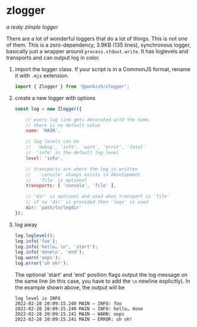 # zlogger
*a realy zimple logger*

There are a lot of wonderful loggers that do a lot of things. This is not one of them. This is a zero-dependency, 3.9KB (135 lines), synchronous logger, basically just a wrapper around `process.stdout.write`. It has loglevels and transports and can output log in color.

1. import the logger class. If your script is in a CommonJS format, rename it with `.mjs` extension.
    ```js
    import { Zlogger } from '@punkish/zlogger';
    ```

2. create a new logger with options
    ```js
    const log = new Zlogger({

        // every log line gets decorated with the name.
        // there is no default value
        name: 'MAIN', 

        // log levels can be
        //  'debug', 'info', 'warn', 'error', 'fatal'
        //  'info' is the default log level
        level: 'info', 

        // transports are where the log is written
        //   'console' always exists in development
        //   'file' is optional
        transports: [ 'console', 'file' ],

        // 'dir' is optional and used when transport is 'file'
        // if no 'dir' is provided then 'logs' is used
        dir: 'path/to/logdir'
    });
    ```

3. log away
    ```js
    log.loglevel();
    log.info('foo');
    log.info('hello… \n', 'start');
    log.info('done\n', 'end');
    log.warn('oops');
    log.error('uh oh!');
    ```
    The optional 'start' and 'end' position flags output the log message on the same line (in this case, you have to add the `\n` newline explicitly). In the example shown above, the output will be
    ```log
    log level is INFO
    2022-02-28 20:09:15.240 MAIN — INFO: foo
    2022-02-28 20:09:15.240 MAIN — INFO: hello… done
    2022-02-28 20:09:15.241 MAIN — WARN: oops
    2022-02-28 20:09:15.241 MAIN — ERROR: uh oh!
    ```
